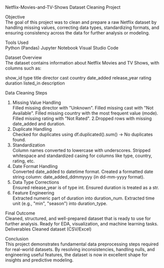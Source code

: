 Netflix-Movies-and-TV-Shows Dataset Cleaning Project

Objective         
The goal of this project was to clean and prepare a raw Netflix dataset by handling missing values, correcting data types, standardizing formats, and ensuring consistency across the data for further analysis or modeling.

Tools Used          
Python (Pandas)
Jupyter Notebook
Visual Studio Code

Dataset Overview         
The dataset contains information about Netflix Movies and TV Shows, with columns such as:

show_id
type
title
director
cast
country
date_added
release_year
rating
duration
listed_in
description

Data Cleaning Steps       
1. Missing Value Handling      
Filled missing director with "Unknown".
Filled missing cast with "Not Available".
Filled missing country with the most frequent value (mode).
Filled missing rating with "Not Rated".
2.Dropped rows with missing date_added and duration.      
3. Duplicate Handling      
Checked for duplicates using df.duplicated().sum() → No duplicates found.
4. Standardization       
Column names converted to lowercase with underscores.
Stripped whitespace and standardized casing for columns like type, country, rating, etc.
5. Date Format Handling       
Converted date_added to datetime format.
Created a formatted date string column: date_added_ddmmyyyy (in dd-mm-yyyy format).
6. Data Type Corrections       
Ensured release_year is of type int.
Ensured duration is treated as a str.
7. Feature Engineering      
Extracted numeric part of duration into duration_num.
Extracted time unit (e.g., "min", "season") into duration_type.

Final Outcome      
Cleaned, structured, and well-prepared dataset that is ready to use for further analysis.
Ready for EDA, visualization, and machine learning tasks.
Deliverables
Cleaned dataset (CSV/Excel)

Conclusion       
This project demonstrates fundamental data preprocessing steps required for real-world datasets. By resolving inconsistencies, handling nulls, and engineering useful features, the dataset is now in excellent shape for insights and predictive modeling.
